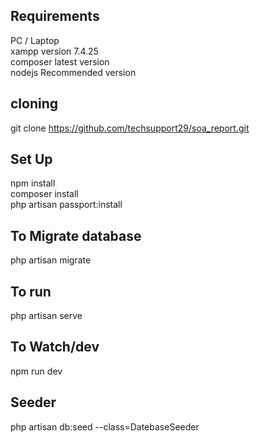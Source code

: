 
##  Requirements 
PC / Laptop <br>
xampp version 7.4.25 <br>
composer latest version <br>
nodejs Recommended version 


## cloning 
 git clone  https://github.com/techsupport29/soa_report.git
## Set Up 
npm install <br>
composer install <br>
php artisan passport:install

## To Migrate database
php artisan migrate 

## To run
php artisan serve

## To Watch/dev
npm run dev

## Seeder
php artisan db:seed --class=DatebaseSeeder <br>


